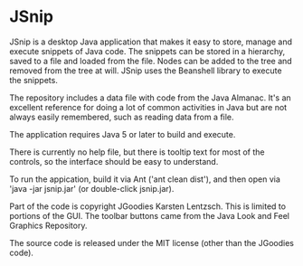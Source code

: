 # JSnip
JSnip is a desktop Java application that makes it easy to store, manage and execute snippets of Java code. The snippets can be stored in a hierarchy, saved to a file and loaded from the file. Nodes can be added to the tree and removed from the tree at will. JSnip uses the Beanshell library to execute the snippets.

The repository includes a data file with code from the Java Almanac. It's an excellent reference for doing a lot of common activities in Java but are not always easily remembered, such as reading data from a file.

The application requires Java 5 or later to build and execute.

There is currently no help file, but there is tooltip text for most of the controls, so the interface should be easy to understand.

To run the appication, build it via Ant ('ant clean dist'), and then open via 'java -jar jsnip.jar' (or double-click jsnip.jar).

Part of the code is copyright JGoodies Karsten Lentzsch. This is limited to portions of the GUI. The toolbar buttons came from the Java Look and Feel Graphics Repository.

The source code is released under the MIT license (other than the JGoodies code).

